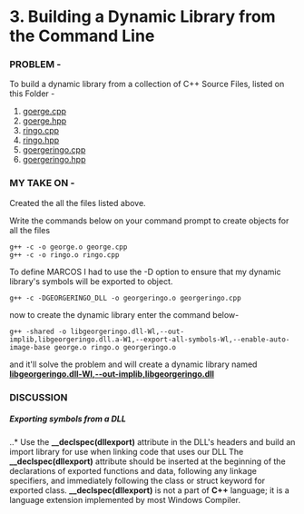# 3. Building a Dynamic Library from the Command Line

### PROBLEM -

To build a dynamic library from a collection of C++ Source Files, listed on this Folder -
1. [goerge.cpp](https://github.com/dibakarsutradhar/cpp-cookbook/blob/master/1.building-cpp-application/3.dynamicLibrary/george.cpp)
2. [goerge.hpp](https://github.com/dibakarsutradhar/cpp-cookbook/blob/master/1.building-cpp-application/3.dynamicLibrary/george.hpp)
3. [ringo.cpp](https://github.com/dibakarsutradhar/cpp-cookbook/blob/master/1.building-cpp-application/3.dynamicLibrary/ringo.cpp)
4. [ringo.hpp](https://github.com/dibakarsutradhar/cpp-cookbook/blob/master/1.building-cpp-application/3.dynamicLibrary/ringo.hpp)
5. [goergeringo.cpp](https://github.com/dibakarsutradhar/cpp-cookbook/blob/master/1.building-cpp-application/3.dynamicLibrary/georgeringo.cpp)
6. [goergeringo.hpp](https://github.com/dibakarsutradhar/cpp-cookbook/blob/master/1.building-cpp-application/3.dynamicLibrary/georgeringo.hpp)


### MY TAKE ON -

Created the all the files listed above.

Write the commands below on your command prompt to create objects for all the files

```
g++ -c -o george.o george.cpp
g++ -c -o ringo.o ringo.cpp
```

To define MARCOS I had to use the -D option to ensure that my dynamic library's symbols will be exported to object.
```
g++ -c -DGEORGERINGO_DLL -o georgeringo.o georgeringo.cpp
```
now to create the dynamic library enter the command below-

```
g++ -shared -o libgeorgeringo.dll-Wl,--out-implib,libgeorgeringo.dll.a-W1,--export-all-symbols-Wl,--enable-auto-image-base george.o ringo.o georgeringo.o
```

and it'll solve the problem and will create a dynamic library named **[libgeorgeringo.dll-Wl,--out-implib,libgeorgeringo.dll](https://github.com/dibakarsutradhar/cpp-cookbook/blob/master/1.building-cpp-application/3.dynamicLibrary/libgeorgeringo.dll-Wl%2C--out-implib%2Clibgeorgeringo.dll.a-W1%2C--export-all-symbols-Wl%2C--enable-auto-image-base)**


### DISCUSSION

##### Exporting symbols from a DLL
..* Use the **__declspec(dllexport)** attribute in the DLL's headers and build an import library for use when linking code that uses our DLL
    The **__declspec(dllexport)** attribute should be inserted at the beginning of the declarations of exported functions and data, following any linkage specifiers, and immediately following the class or struct keyword for exported class. **__declspec(dllexport)** is not a part of **C++** language; it is a language extension implemented by most Windows Compiler.